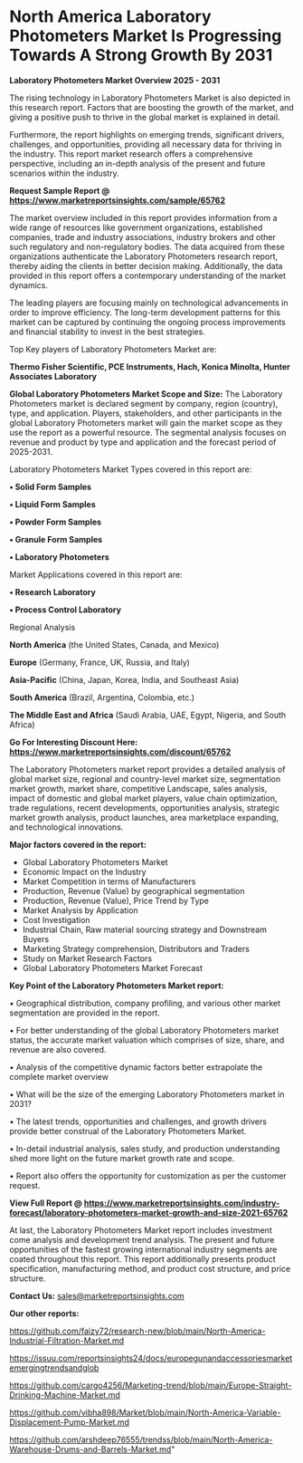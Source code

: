 # North America Laboratory Photometers Market Is Progressing Towards A Strong Growth By 2031

<Strong> Laboratory Photometers Market Overview 2025 - 2031</strong>

The rising technology in Laboratory Photometers Market is also depicted in this research report. Factors that are boosting the growth of the market, and giving a positive push to thrive in the global market is explained in detail.

Furthermore, the report highlights on emerging trends, significant drivers, challenges, and opportunities, providing all necessary data for thriving in the industry. This report market research offers a comprehensive perspective, including an in-depth analysis of the present and future scenarios within the industry.

<strong>Request Sample Report @ <a href=https://www.marketreportsinsights.com/sample/65762>https://www.marketreportsinsights.com/sample/65762</a></strong>

The market overview included in this report provides information from a wide range of resources like government organizations, established companies, trade and industry associations, industry brokers and other such regulatory and non-regulatory bodies. The data acquired from these organizations authenticate the Laboratory Photometers research report, thereby aiding the clients in better decision making. Additionally, the data provided in this report offers a contemporary understanding of the market dynamics.

The leading players are focusing mainly on technological advancements in order to improve efficiency. The long-term development patterns for this market can be captured by continuing the ongoing process improvements and financial stability to invest in the best strategies.

Top Key players of Laboratory Photometers Market are:

<strong>Thermo Fisher Scientific, PCE Instruments, Hach, Konica Minolta, Hunter Associates Laboratory</strong>

<strong><b>Global Laboratory Photometers Market Scope and Size:</b></strong>
The Laboratory Photometers market is declared segment by company, region (country), type, and application. Players, stakeholders, and other participants in the global Laboratory Photometers market will gain the market scope as they use the report as a powerful resource. The segmental analysis focuses on revenue and product by type and application and the forecast period of 2025-2031.

Laboratory Photometers Market Types covered in this report are:

<strong>• Solid Form Samples

• Liquid Form Samples

• Powder Form Samples

• Granule Form Samples

• Laboratory Photometers</strong>

Market Applications covered in this report are:

<strong>• Research Laboratory

• Process Control Laboratory</strong> 

Regional Analysis

<strong>North America</strong> (the United States, Canada, and Mexico)

<strong>Europe</strong> (Germany, France, UK, Russia, and Italy)

<strong>Asia-Pacific</strong> (China, Japan, Korea, India, and Southeast Asia)

<strong>South America</strong> (Brazil, Argentina, Colombia, etc.)

<strong>The Middle East and Africa</strong> (Saudi Arabia, UAE, Egypt, Nigeria, and South Africa)

<strong>Go For Interesting Discount Here: <a href=https://www.marketreportsinsights.com/discount/65762>https://www.marketreportsinsights.com/discount/65762</a></strong>

The Laboratory Photometers market report provides a detailed analysis of global market size, regional and country-level market size, segmentation market growth, market share, competitive Landscape, sales analysis, impact of domestic and global market players, value chain optimization, trade regulations, recent developments, opportunities analysis, strategic market growth analysis, product launches, area marketplace expanding, and technological innovations.

<strong><b>Major factors covered in the report:</b></strong>
<ul>
  <li>Global Laboratory Photometers Market </li>
  <li>Economic Impact on the Industry</li>
  <li>Market Competition in terms of Manufacturers</li>
  <li>Production, Revenue (Value) by geographical segmentation</li>
  <li>Production, Revenue (Value), Price Trend by Type</li>
  <li>Market Analysis by Application</li>
  <li>Cost Investigation</li>
  <li>Industrial Chain, Raw material sourcing strategy and Downstream Buyers</li>
  <li>Marketing Strategy comprehension, Distributors and Traders</li>
  <li>Study on Market Research Factors</li>
  <li>Global Laboratory Photometers Market Forecast</li>
</ul>

<strong><b>Key Point of the Laboratory Photometers Market report:</b></strong>

• Geographical distribution, company profiling, and various other market segmentation are provided in the report.

• For better understanding of the global Laboratory Photometers market status, the accurate market valuation which comprises of size, share, and revenue are also covered.

• Analysis of the competitive dynamic factors better extrapolate the complete market overview

• What will be the size of the emerging Laboratory Photometers market in 2031?

• The latest trends, opportunities and challenges, and growth drivers provide better construal of the Laboratory Photometers Market.

• In-detail industrial analysis, sales study, and production understanding shed more light on the future market growth rate and scope.

• Report also offers the opportunity for customization as per the customer request.

<strong><b>View Full Report @ <a href=https://www.marketreportsinsights.com/industry-forecast/laboratory-photometers-market-growth-and-size-2021-65762>https://www.marketreportsinsights.com/industry-forecast/laboratory-photometers-market-growth-and-size-2021-65762</a></b></strong>


At last, the Laboratory Photometers Market report includes investment come analysis and development trend analysis. The present and future opportunities of the fastest growing international industry segments are coated throughout this report. This report additionally presents product specification, manufacturing method, and product cost structure, and price structure.

<strong>Contact Us:</strong>
sales@marketreportsinsights.com

<strong>Our other reports:</strong>

<a href=https://github.com/faizy72/research-new/blob/main/North-America-Industrial-Filtration-Market.md>https://github.com/faizy72/research-new/blob/main/North-America-Industrial-Filtration-Market.md</a>

<a href=https://issuu.com/reportsinsights24/docs/europegunandaccessoriesmarketemergingtrendsandglob>https://issuu.com/reportsinsights24/docs/europegunandaccessoriesmarketemergingtrendsandglob</a>

<a href=https://github.com/cargo4256/Marketing-trend/blob/main/Europe-Straight-Drinking-Machine-Market.md>https://github.com/cargo4256/Marketing-trend/blob/main/Europe-Straight-Drinking-Machine-Market.md</a>

<a href=https://github.com/vibha898/Market/blob/main/North-America-Variable-Displacement-Pump-Market.md>https://github.com/vibha898/Market/blob/main/North-America-Variable-Displacement-Pump-Market.md</a>

<a href=https://github.com/arshdeep76555/trendss/blob/main/North-America-Warehouse-Drums-and-Barrels-Market.md>https://github.com/arshdeep76555/trendss/blob/main/North-America-Warehouse-Drums-and-Barrels-Market.md</a>"

